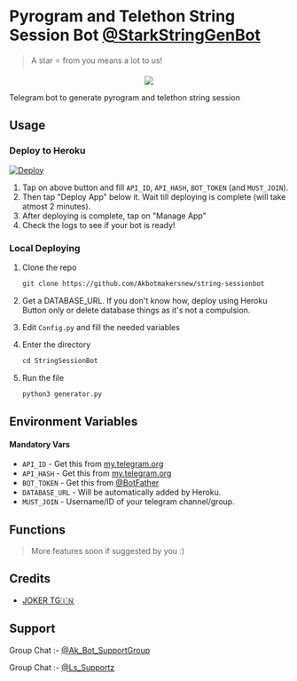 # Pyrogram and Telethon String Session Bot [@StarkStringGenBot](https://t.me/StarkStringGenBot)

> A star ⭐ from you means a lot to us!

<p align="center"><a href="https://www.github.com/Akbotmakersnew/string-sessionbot"><img src="https://telegra.ph/file/7056d413f38fjpg"="2000"></a></p>

Telegram bot to generate pyrogram and telethon string session

## Usage

### Deploy to Heroku

[![Deploy](https://www.herokucdn.com/deploy/button.svg)](https://heroku.com/deploy?template=https://github.com/Akbotmakersnew/string-sessionbot)

1. Tap on above button and fill `API_ID`, `API_HASH`, `BOT_TOKEN` (and `MUST_JOIN`).
2. Then tap "Deploy App" below it. Wait till deploying is complete (will take atmost 2 minutes).
3. After deploying is complete, tap on "Manage App"
4. Check the logs to see if your bot is ready!

### Local Deploying

1. Clone the repo
   ```markdown
   git clone https://github.com/Akbotmakersnew/string-sessionbot
   ```
2. Get a DATABASE_URL. If you don't know how, deploy using Heroku Button only or delete database things as it's not a compulsion.
   
3. Edit `Config.py` and fill the needed variables

4. Enter the directory
   ```markdown
   cd StringSessionBot
   ```
5. Run the file
   ```markdown
   python3 generator.py
   ```

## Environment Variables

#### Mandatory Vars

- `API_ID` - Get this from [my.telegram.org](https://my.telegram.org/auth)
- `API_HASH` - Get this from [my.telegram.org](https://my.telegram.org/auth)
- `BOT_TOKEN` - Get this from [@BotFather](https://t.me/BotFather)
- `DATABASE_URL` - Will be automatically added by Heroku.
- `MUST_JOIN` - Username/ID of your telegram channel/group.

## Functions

> More features soon if suggested by you :)

## Credits

- [JOKER TG🇮🇳](https://t.me/IAM_A_JOKER)

## Support

Group Chat :- [@Ak_Bot_SupportGroup](https://t.me/Ak_Bot_SupportGroup)

Group Chat :- [@Ls_Supportz](https://t.me/Ls_Supportz)
